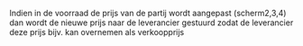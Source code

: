 Indien in de voorraad de prijs van de partij wordt aangepast (scherm2,3,4) dan wordt de nieuwe prijs naar de leverancier gestuurd zodat de leverancier deze prijs bijv. kan overnemen als verkoopprijs